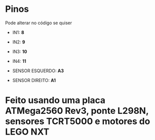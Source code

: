 # Pinos
Pode alterar no código se quiser

* IN1: **8**
* IN2: **9**
* IN3: **10**
* IN4: **11**


* SENSOR ESQUERDO: **A3**
* SENSOR DIREITO: **A1**


# Feito usando uma placa ATMega2560 Rev3, ponte L298N, sensores TCRT5000 e motores do LEGO NXT
